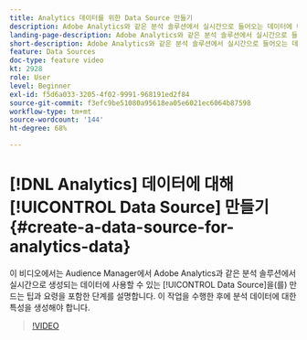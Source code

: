 ```yaml
---
title: Analytics 데이터를 위한 Data Source 만들기
description: Adobe Analytics와 같은 분석 솔루션에서 실시간으로 들어오는 데이터에 대한 데이터 소스를 만드는 방법을 알아봅니다. 분석 데이터에 대한 특성을 만들기 전에 이 작업을 수행하십시오.
landing-page-description: Adobe Analytics와 같은 분석 솔루션에서 실시간으로 들어오는 데이터에 대한 데이터 소스를 만드는 방법을 알아봅니다. 분석 데이터에 대한 특성을 만들기 전에 이 작업을 수행하십시오.
short-description: Adobe Analytics와 같은 분석 솔루션에서 실시간으로 들어오는 데이터에 대한 데이터 소스를 만드는 방법을 알아봅니다. 분석 데이터에 대한 특성을 만들기 전에 이 작업을 수행하십시오.
feature: Data Sources
doc-type: feature video
kt: 2928
role: User
level: Beginner
exl-id: f5d6a033-3205-4f02-9991-968191ed2f84
source-git-commit: f3efc9be51080a95618ea05e6021ec6064b87598
workflow-type: tm+mt
source-wordcount: '144'
ht-degree: 68%

---
```


# [!DNL Analytics] 데이터에 대해 [!UICONTROL Data Source] 만들기 {#create-a-data-source-for-analytics-data}

이 비디오에서는 Audience Manager에서 Adobe Analytics과 같은 분석 솔루션에서 실시간으로 생성되는 데이터에 사용할 수 있는 [!UICONTROL Data Source]을(를) 만드는 팁과 요령을 포함한 단계를 설명합니다. 이 작업을 수행한 후에 분석 데이터에 대한 특성을 생성해야 합니다.

>[!VIDEO](https://video.tv.adobe.com/v/34505/?quality=12&captions=kor)
